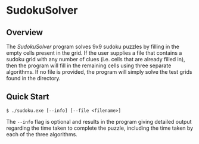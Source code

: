 # SudokuSolver
## Overview
The *SudokuSolver* program solves 9x9 sudoku puzzles by filling in the empty cells present in the grid. If the user supplies a file that contains a sudoku grid with any number of clues (i.e. cells that are already filled in), then the program will fill in the remaining cells using three separate algorithms. If no file is provided, the program will simply solve the test grids found in the directory. 

## Quick Start
```command-line
$ ./sudoku.exe [--info] [--file <filename>]
```
The `--info` flag is optional and results in the program giving detailed output regarding the time taken to complete the puzzle, including the time taken by each of the three algorithms. 
